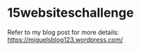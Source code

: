 # 15websiteschallenge
Refer to my blog post for more details:  https://miguelsblog123.wordpress.com/
